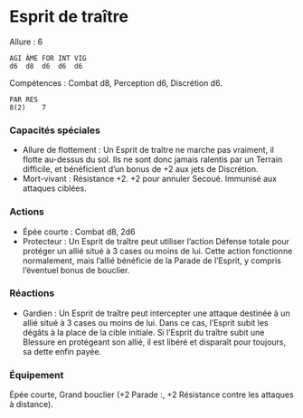 # Esprit de traître

Allure : 6

	AGI	ÂME	FOR	INT	VIG
	d6	d8	d6	d6	d6

Compétences : Combat d8, Perception d6, Discrétion d6.

	PAR	RES
	8(2)	7

### Capacités spéciales
- Allure de flottement : Un Esprit de traître ne marche pas vraiment, il flotte au-dessus du sol. Ils ne sont donc jamais ralentis par un Terrain difficile, et bénéficient d’un bonus de +2 aux jets de Discrétion.
- Mort-vivant : Résistance +2. +2 pour annuler Secoué. Immunisé aux attaques ciblées.

### Actions
- Épée courte : Combat d8, 2d6
- Protecteur : Un Esprit de traître peut utiliser l’action Défense totale pour protéger un allié situé à 3 cases ou moins de lui. Cette action fonctionne normalement, mais l’allié bénéficie de la Parade de l’Esprit, y compris l’éventuel bonus de bouclier.

### Réactions
- Gardien : Un Esprit de traître peut intercepter une attaque destinée à un allié situé à 3 cases ou moins de lui. Dans ce cas, l’Esprit subit les dégâts à la place de la cible initiale. Si l’Esprit du traître subit une Blessure en protégeant son allié, il est libéré et disparaît pour toujours, sa dette enfin payée.

### Équipement
Épée courte, Grand bouclier (+2 Parade :, +2 Résistance contre les attaques à distance).
